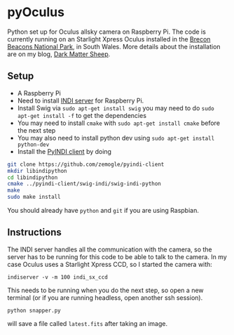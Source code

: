 # pyOculus
Python set up for Oculus allsky camera on Raspberry Pi. The code is currently running on an Starlight Xpress Oculus installed in the [Brecon Beacons National Park](http://www.breconbeacons.org/national-park-visitor-centre), in South Wales. More details about the installation are on my blog, [Dark Matter Sheep](http://darkmattersheep.uk/blog/brecon-allsky/).

## Setup
- A Raspberry Pi
- Need to install [INDI server](http://indilib.org/download/category/6-raspberry-pi.html) for Raspberry Pi.
- Install Swig via `sudo apt-get install swig` you may need to do `sudo apt-get install -f` to get the dependencies
- You may need to install `cmake` with `sudo apt-get install cmake` before the next step
- You may also need to install python dev using `sudo apt-get install python-dev`
- Install the [PyINDI client](https://github.com/zemogle/pyindi-client) by doing
```bash
git clone https://github.com/zemogle/pyindi-client
mkdir libindipython
cd libindipython
cmake ../pyindi-client/swig-indi/swig-indi-python
make
sudo make install
```

You should already have `python` and `git` if you are using Raspbian.

## Instructions
The INDI server handles all the communication with the camera, so the server has to be running for this code to be able to talk to the camera. In my case Oculus uses a Starlight Xpress CCD, so I started the camera with:

`indiserver -v -m 100 indi_sx_ccd`

This needs to be running when you do the next step, so open a new terminal (or if you are running headless, open another ssh session).

`python snapper.py`

will save a file called `latest.fits` after taking an image.
